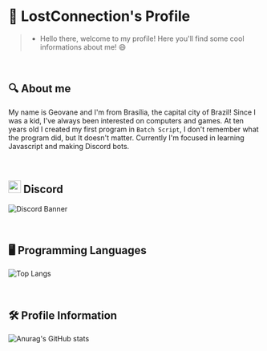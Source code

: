 # 👋 LostConnection's Profile

> * Hello there, welcome to my profile! Here you'll find some cool informations about me! 😄

&nbsp;
## 🔍 About me
My name is Geovane and I'm from Brasília, the capital city of Brazil! Since I was a kid, I've always been interested on computers and games. At ten years old I created my first program in `Batch Script`, I don't remember what the program did, but It doesn't matter. Currently I'm focused in learning Javascript and making Discord bots.

&nbsp;
## <img src="https://imgur.com/9wQPUcG.png" width="25" height="25" /> Discord 
![Discord Banner](https://discord.c99.nl/widget/theme-1/437249534096048130.png)

&nbsp;
## 🖥 Programming Languages
![Top Langs](https://github-readme-stats.vercel.app/api/top-langs/?username=0LostConnection&layout=compact&theme=dark&card_width=445&bg_color=0D1117)

&nbsp;
## 🛠 Profile Information
![Anurag's GitHub stats](https://github-readme-stats.vercel.app/api?username=0LostConnection&show_icons=true&theme=dark&bg_color=0D1117)

